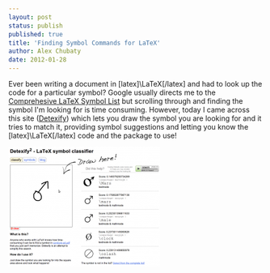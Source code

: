 ```yaml
---
layout: post
status: publish
published: true
title: 'Finding Symbol Commands for LaTeX'
author: Alex Chubaty
date: 2012-01-28
---
```


Ever been writing a document in [latex]\LaTeX[/latex] and had to look up the code for a particular symbol? Google usually directs me to the [Comprehesive LaTeX Symbol List](http://www.ctan.org/tex-archive/info/symbols/comprehensive/) but scrolling through and finding the symbol I'm looking for is time consuming. However, today I came across this site ([Detexify](http://detexify.kirelabs.org/)) which lets you draw the symbol you are looking for and it tries to match it, providing symbol suggestions and letting you know the [latex]\LaTeX[/latex] code and the package to use!

<a href="http://detexify.kirelabs.org/"><img class="alignnone size-medium wp-image-162" alt="detexify" src="/uploads/2012/01/detexify-300x236.png" width="300" height="236" /></a>
